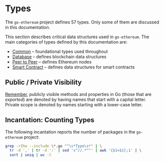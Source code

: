 # Types

The `go-ethereum` project defines 57 types. Only some of them are discussed in this documentation.

This section describes critical data structures used in `go-ethereum`. The main categories of types defined by this documentation are:

* [Common](common.md) &ndash; foundational types used throughout
* [Database](database.md) &ndash; defines blockchain data structures
* [Peer to Peer](p2p.md) &ndash; defines Ethereum nodes
* [Smart Contract](smart_contract.md) &ndash; defines data structures for smart contracts

## Public / Private Visibility
[Remember](https://tour.golang.org/basics/3), publicly visible methods and properties in Go (those that are _exported_) are denoted by having names that start with a capital letter. Private scope is denoted by names starting with a lower-case letter.

## Incantation: Counting Types
The following incantation reports the number of packages in the `go-ethereum` project:

```bash
grep -rIhw --include \*.go "^\s*Type\s*" | \
  tr -d ',' | tr -d ':' | sed 's^//.*^^' | awk '{$1=$1};1' | \
  sort | uniq | wc -l
```

